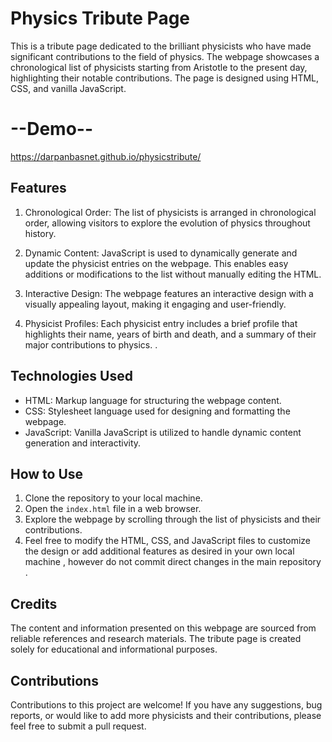 # Physics Tribute Page

This is a tribute page dedicated to the brilliant physicists who have made significant contributions to the field of physics. The webpage showcases a chronological list of physicists starting from Aristotle to the present day, highlighting their notable contributions. The page is designed using HTML, CSS, and vanilla JavaScript.


# --Demo--

https://darpanbasnet.github.io/physicstribute/


## Features

1. Chronological Order: The list of physicists is arranged in chronological order, allowing visitors to explore the evolution of physics throughout history.

2. Dynamic Content: JavaScript is used to dynamically generate and update the physicist entries on the webpage. This enables easy additions or modifications to the list without manually editing the HTML.

3. Interactive Design: The webpage features an interactive design with a visually appealing layout, making it engaging and user-friendly.

4. Physicist Profiles: Each physicist entry includes a brief profile that highlights their name, years of birth and death, and a summary of their major contributions to physics.
.

## Technologies Used

- HTML: Markup language for structuring the webpage content.
- CSS: Stylesheet language used for designing and formatting the webpage.
- JavaScript: Vanilla JavaScript is utilized to handle dynamic content generation and interactivity.

## How to Use

1. Clone the repository to your local machine.
2. Open the `index.html` file in a web browser.
3. Explore the webpage by scrolling through the list of physicists and their contributions.
5. Feel free to modify the HTML, CSS, and JavaScript files to customize the design or add additional features as desired in your own local machine , however do not commit direct changes in the main repository .

## Credits

The content and information presented on this webpage are sourced from reliable references and research materials. The tribute page is created solely for educational and informational purposes.

## Contributions

Contributions to this project are welcome! If you have any suggestions, bug reports, or would like to add more physicists and their contributions, please feel free to submit a pull request.

